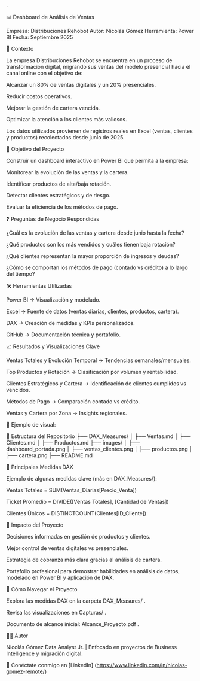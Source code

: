 .

📊 Dashboard de Análisis de Ventas

Empresa: Distribuciones Rehobot
Autor: Nicolás Gómez
Herramienta: Power BI
Fecha: Septiembre 2025

🔎 Contexto

La empresa Distribuciones Rehobot se encuentra en un proceso de transformación digital, migrando sus ventas del modelo presencial hacia el canal online con el objetivo de:

Alcanzar un 80% de ventas digitales y un 20% presenciales.

Reducir costos operativos.

Mejorar la gestión de cartera vencida.

Optimizar la atención a los clientes más valiosos.

Los datos utilizados provienen de registros reales en Excel (ventas, clientes y productos) recolectados desde junio de 2025.

🎯 Objetivo del Proyecto

Construir un dashboard interactivo en Power BI que permita a la empresa:

Monitorear la evolución de las ventas y la cartera.

Identificar productos de alta/baja rotación.

Detectar clientes estratégicos y de riesgo.

Evaluar la eficiencia de los métodos de pago.

❓ Preguntas de Negocio Respondidas

¿Cuál es la evolución de las ventas y cartera desde junio hasta la fecha?

¿Qué productos son los más vendidos y cuáles tienen baja rotación?

¿Qué clientes representan la mayor proporción de ingresos y deudas?

¿Cómo se comportan los métodos de pago (contado vs crédito) a lo largo del tiempo?

🛠️ Herramientas Utilizadas

Power BI → Visualización y modelado.

Excel → Fuente de datos (ventas diarias, clientes, productos, cartera).

DAX → Creación de medidas y KPIs personalizados.

GitHub → Documentación técnica y portafolio.

📈 Resultados y Visualizaciones Clave

Ventas Totales y Evolución Temporal → Tendencias semanales/mensuales.

Top Productos y Rotación → Clasificación por volumen y rentabilidad.

Clientes Estratégicos y Cartera → Identificación de clientes cumplidos vs vencidos.

Métodos de Pago → Comparación contado vs crédito.

Ventas y Cartera por Zona → Insights regionales.

📌 Ejemplo de visual:


📂 Estructura del Repositorio
├── DAX_Measures/
│   ├── Ventas.md
│   ├── Clientes.md
│   ├── Productos.md
├── images/
│   ├── dashboard_portada.png
│   ├── ventas_clientes.png
│   ├── productos.png
│   ├── cartera.png
├── README.md

🧮 Principales Medidas DAX

Ejemplo de algunas medidas clave (más en DAX_Measures/):

Ventas Totales = SUM(Ventas_Diarias[Precio_Venta])

Ticket Promedio = DIVIDE([Ventas Totales], [Cantidad de Ventas])

Clientes Únicos = DISTINCTCOUNT(Clientes[ID_Cliente])

🚀 Impacto del Proyecto

Decisiones informadas en gestión de productos y clientes.

Mejor control de ventas digitales vs presenciales.

Estrategia de cobranza más clara gracias al análisis de cartera.

Portafolio profesional para demostrar habilidades en análisis de datos, modelado en Power BI y aplicación de DAX.

🔗 Cómo Navegar el Proyecto

Explora las medidas DAX en la carpeta DAX_Measures/
.

Revisa las visualizaciones en Capturas/
.

Documento de alcance inicial: Alcance_Proyecto.pdf
.

👨‍💻 Autor

Nicolás Gómez
Data Analyst Jr. | Enfocado en proyectos de Business Intelligence y migración digital.

📌 Conéctate conmigo en [LinkedIn] (https://www.linkedin.com/in/nicolas-gomez-remote/)
